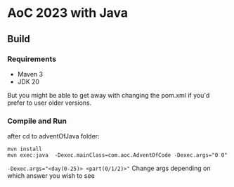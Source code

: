 # AoC 2023 with Java

## Build

### Requirements

* Maven 3
* JDK 20

But you might be able to get away with changing the pom.xml if you'd prefer to user older versions.

### Compile and Run

after cd to adventOfJava folder:

```
mvn install
mvn exec:java  -Dexec.mainClass=com.aoc.AdventOfCode -Dexec.args="0 0"
```

`-Dexec.args="<day(0-25)> <part(0/1/2)>"` Change args depending on which answer you wish to see
